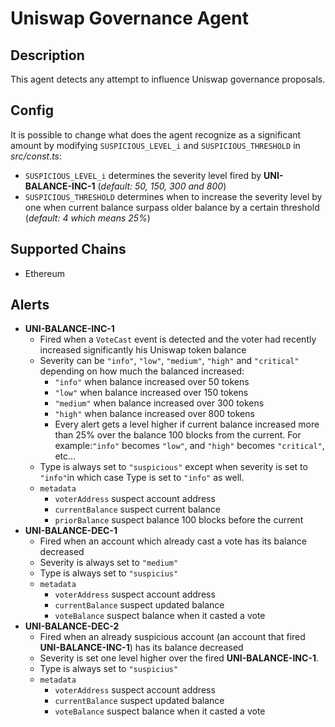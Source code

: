 # Uniswap Governance Agent

## Description

This agent detects any attempt to influence Uniswap governance proposals.

## Config

It is possible to change what does the agent recognize as a significant amount by modifying `SUSPICIOUS_LEVEL_i` and `SUSPICIOUS_THRESHOLD` in  *src/const.ts*:

* `SUSPICIOUS_LEVEL_i` determines the severity level fired by **UNI-BALANCE-INC-1** (_default: 50, 150, 300 and 800_)
* `SUSPICIOUS_THRESHOLD` determines when to increase the severity level by one when current balance surpass older balance by a certain threshold (_default: 4 which means 25%_)

## Supported Chains

- Ethereum

## Alerts

- **UNI-BALANCE-INC-1**
  - Fired when a `VoteCast` event  is detected and the voter had recently increased significantly his Uniswap token balance
  - Severity can be `"info"`, `"low"`, `"medium"`,  `"high"` and `"critical"` depending on how much the balanced increased:
    * `"info"` when balance increased over 50 tokens
    * `"low"` when balance increased over 150 tokens
    * `"medium"` when balance increased over 300 tokens
    * `"high"` when balance increased over 800 tokens
    * Every alert gets a level higher if current balance increased more than 25% over the balance 100 blocks from the current. For example:`"info"` becomes `"low"`, and `"high"` becomes `"critical"`, etc...
  - Type is always set to `"suspicious"` except when severity is set to `"info"`in which case Type is set to `"info"` as well.
  - `metadata`
    * `voterAddress` suspect account address
    * `currentBalance` suspect current balance
    * `priorBalance` suspect balance 100 blocks before the current
- **UNI-BALANCE-DEC-1**
  * Fired when an account which already cast a vote has its balance decreased
  * Severity is always set to `"medium"`
  * Type is always set to `"suspicius"`
  * `metadata`
    * `voterAddress` suspect account address
    * `currentBalance` suspect updated balance
    * `voteBalance` suspect balance when it casted a vote
- **UNI-BALANCE-DEC-2**
  * Fired when an already suspicious account (an account that fired **UNI-BALANCE-INC-1**) has its balance decreased
  * Severity is set one level higher over the fired **UNI-BALANCE-INC-1**. 
  * Type is always set to `"suspicius"`
  * `metadata`
    * `voterAddress` suspect account address
    * `currentBalance` suspect updated balance
    * `voteBalance` suspect balance when it casted a vote



